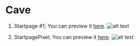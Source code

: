 # Cave

1. Startpage #1;  You can preview it [here](https://madsmileyman.github.io/Cave/index.html).
![alt text](https://github.com/MadSmileyman/Cave/blob/master/Startpage/PreviewScreenshot.png)

2. StartpagePixel;  You can preview it [here](https://madsmileyman.github.io/Cave/pixel.html).
![alt text](https://github.com/MadSmileyman/Cave/blob/master/StartpagePixel/PreviewScreenshot.png)
